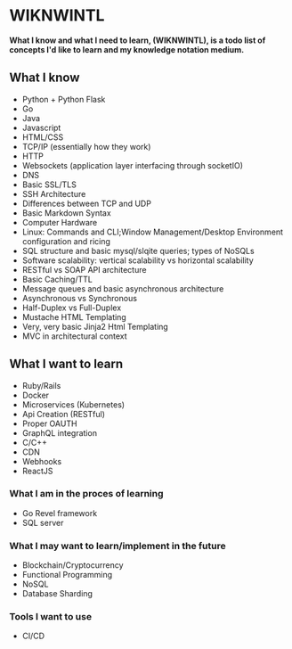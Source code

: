# WIKNWINTL

**What I know and what I need to learn, (WIKNWINTL), is a todo list of concepts I'd like to learn and my knowledge notation medium.**

## What I know

  - Python + Python Flask
  - Go
  - Java
  - Javascript
  - HTML/CSS
  - TCP/IP (essentially how they work)
  - HTTP 
  - Websockets (application layer interfacing through socketIO)
  - DNS
  - Basic SSL/TLS
  - SSH Architecture
  - Differences between TCP and UDP
  - Basic Markdown Syntax
  - Computer Hardware
  - Linux: Commands and CLI;Window Management/Desktop Environment configuration and ricing
  - SQL structure and basic mysql/slqite queries; types of NoSQLs
  - Software scalability: vertical scalability vs horizontal scalability
  - RESTful vs SOAP API architecture
  - Basic Caching/TTL
  - Message queues and basic asynchronous architecture
  - Asynchronous vs Synchronous
  - Half-Duplex vs Full-Duplex
  - Mustache HTML Templating
  - Very, very basic Jinja2 Html Templating
  - MVC in architectural context
  
## What I want to learn

  - Ruby/Rails
  - Docker
  - Microservices (Kubernetes)
  - Api Creation (RESTful)
  - Proper OAUTH
  - GraphQL integration
  - C/C++
  - CDN
  - Webhooks
  - ReactJS
  
 ### What I am in the proces of learning
 
  - Go Revel framework
  - SQL server
  
### What I may want to learn/implement in the future

  - Blockchain/Cryptocurrency
  - Functional Programming
  - NoSQL
  - Database Sharding
  
### Tools I want to use

  - CI/CD

